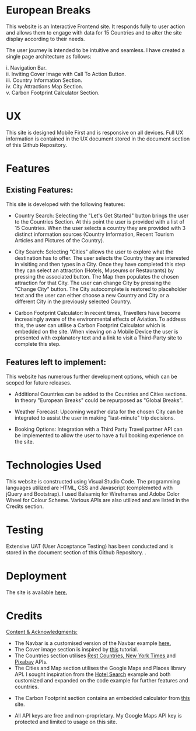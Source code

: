 # European Breaks

This website is an Interactive Frontend site. It responds fully to user action and allows them to engage with data for 15 Countries and to alter the site display according to their needs.

The user journey is intended to be intuitive and seamless. I have created a single page architecture as follows:

i. Navigation Bar.<br>
ii. Inviting Cover Image with Call To Action Button.<br>
iii. Country Information Section.<br>
iv. City Attractions Map Section.<br>
v. Carbon Footprint Calculator Section.<br>

# UX

This site is designed Mobile First and is responsive on all devices. Full UX information is contained in the UX document stored in the document section of this Github Repository.<br>

# Features

## Existing Features:

This site is developed with the following features:<br>

- Country Search: Selecting the "Let's Get Started" button brings the user to the Countries Section. At this point the user is provided with a list of 15 Countries. When the user selects a country they are provided with 3 distinct information sources (Country Information, Recent Tourism Articles and Pictures of the Country).

- City Search: Selecting "Cities" allows the user to explore what the destination has to offer. The user selects the Country they are interested in visiting and then types in a City. Once they have completed this step they can select an attraction (Hotels, Museums or Restaurants) by pressing the associated button. The Map then populates the chosen attraction for that City. The user can change City by pressing the "Change City" button. The City autocomplete is restored to placeholder text and the user can either choose a new Country and City or a different City in the previously selected Country.

- Carbon Footprint Calculator: In recent times, Travellers have become increasingly aware of the environmental effects of Aviation. To address this, the user can utilise a Carbon Footprint Calculator which is embedded on the site. When viewing on a Mobile Device the user is presented with explanatory text and a link to visit a Third-Party site to complete this step.

## Features left to implement:

This website has numerous further development options, which can be scoped for future releases.<br>

- Additional Countries can be added to the Countries and Cities sections. In theory "European Breaks" could be repurposed as "Global Breaks".

- Weather Forecast: Upcoming weather data for the chosen City can be integrated to assist the user in making "last-minute" trip decisions.

- Booking Options: Integration with a Third Party Travel partner API can be implemented to allow the user to have a full booking experience on the site.

# Technologies Used

This website is constructed using Visual Studio Code. The programming languages utilized are HTML, CSS and Javascript (complemeted with jQuery and Bootstrap). I used Balsamiq for Wireframes and Adobe Color Wheel for Colour Scheme. Various APIs are also utilized and are listed in the Credits section.

# Testing

Extensive UAT (User Acceptance Testing) has been conducted and is stored in the document section of this Github Repository. .<br>

# Deployment

The site is available [here.](https://david-connaughton.github.io/Travel-Website/)

# Credits

<ins>Content & Acknowledgments:</ins><br>

- The Navbar is a customised version of the Navbar example [here.](https://bootswatch.com/3/simplex/)
- The Cover image section is inspired by [this](https://www.w3schools.com/howto/howto_css_hero_image.asp) tutorial.
- The Countries section utilises [Rest Countries, ](https://restcountries.eu/) [New York Times ](https://developer.nytimes.com/docs/articlesearch-product/1/overview) and [Pixabay](https://pixabay.com/api/docs/) APIs.
- The Cities and Map section utilises the Google Maps and Places library API. I sought inspiration from the [Hotel Search](https://developers.google.com/maps/documentation/javascript/examples/places-autocomplete-hotelsearch) example and both customized and expanded on the code example for further features and countries.

* The Carbon Footprint section contains an embedded calculator from [this](https://www.carbonfootprint.com/) site.

- All API keys are free and non-proprietary. My Google Maps API key is protected and limited to usage on this site.
